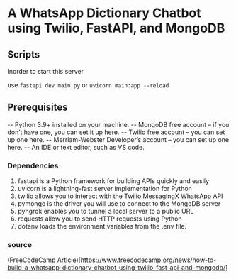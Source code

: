 # A WhatsApp Dictionary Chatbot using Twilio, FastAPI, and MongoDB

## Scripts

Inorder to start this server

use `fastapi dev main.py` or `uvicorn main:app --reload`

## Prerequisites

-- Python 3.9+ installed on your machine.
-- MongoDB free account – if you don’t have one, you can set it up here.
-- Twilio free account – you can set up one here.
-- Merriam-Webster Developer’s account – you can set up one here.
-- An IDE or text editor, such as VS code.

### Dependencies

1. fastapi is a Python framework for building APIs quickly and easily
2. uvicorn is a lightning-fast server implementation for Python
3. twilio allows you to interact with the Twilio MessagingX WhatsApp API
4. pymongo is the driver you will use to connect to the MongoDB server
5. pyngrok enables you to tunnel a local server to a public URL
6. requests allow you to send HTTP requests using Python
7. dotenv loads the environment variables from the .env file.

### source

(FreeCodeCamp Article)[https://www.freecodecamp.org/news/how-to-build-a-whatsapp-dictionary-chatbot-using-twilio-fast-api-and-mongodb/]
